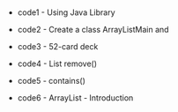 #

- code1 - Using Java Library

- code2 - Create a class ArrayListMain and

- code3 - 52-card deck

- code4 - List remove()

- code5 - contains()

- code6 - ArrayList - Introduction

#